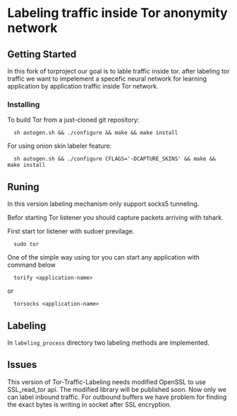# Labeling traffic inside Tor anonymity network

## Getting Started

In this fork of torproject our goal is to lable traffic inside tor.
after labeling tor traffic we want to impelement a specefic neural network
for learning application by application traffic inside Tor network.

### Installing

To build Tor from a just-cloned git repository:

```
  sh autogen.sh && ./configure && make && make install
```
For using onion skin labeler feature:

```
  sh autogen.sh && ./configure CFLAGS='-DCAPTURE_SKINS' && make && make install
```

## Runing

In this version labeling mechanism only support socks5 tunneling.

Befor starting Tor listener you should capture packets arriving with tshark.


First start tor listener with sudoer previlage.

```
  sudo tor
```

One of the simple way using tor you can start any application with command below

```
  torify <application-name>
```

or

```
  torsocks <application-name>
```

## Labeling

In ```labeling_process``` directory two labeling methods are implemented.

## Issues

This version of Tor-Traffic-Labeling needs modified OpenSSL to use SSL_read_tor api. The modified library will be published soon.
Now only we can label inbound traffic. For outbound buffers we have problem for finding the exact bytes is writing in socket
after SSL encryption.


